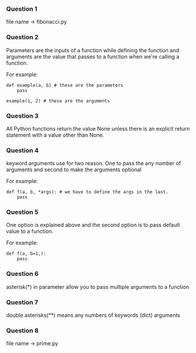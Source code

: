 ### Question 1
file name -> fibonacci.py

### Question 2
Parameters are the inputs of a function while defining the function and arguments are the value that passes to a function when we're calling a function.

For example:
```
def example(a, b) # these are the parameters
    pass

example(1, 2) # these are the arguments
```

### Question 3
All Python functions return the value None unless there is an explicit return statement with a value other than None.

### Question 4
keyword arguments use for two reason. One to pass the any number of arguments and second to make the arguments optional

For example:

```
def f(a, b, *args): # we have to define the args in the last.
    pass
```

### Question 5
One option is explained above and the second option is to pass default value to a function.

For example:

```
def f(a, b=1,):
    pass
```

### Question 6
asterisk(*) in parameter allow you to pass multiple arguments to a function

### Question 7
double asterisks(**) means any numbers of keywords (dict) arguments

### Question 8
file name -> prime.py